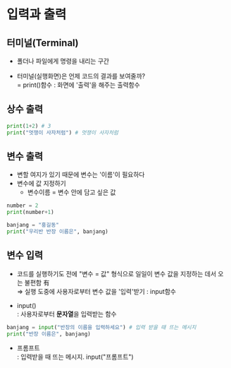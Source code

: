 # 입력과 출력

## 터미널(Terminal)

- 폴더나 파일에게 명령을 내리는 구간

- 터미널(실행화면)은 언제 코드의 결과를 보여줄까?  
  = print()함수 : 화면에 '출력'을 해주는 출력함수

## 상수 출력

```py
print(1+2) # 3
print("멋쟁이 사자처럼") # 멋쟁이 사자처럼
```

## 변수 출력

- 변할 여지가 있기 때문에 변수는 '이름'이 필요하다
- 변수에 값 지정하기
  - 변수이름 = 변수 안에 담고 싶은 값

```py
number = 2
print(number+1)

banjang = "홍길동"
print("우리반 반장 이름은", banjang)
```

## 변수 입력

- 코드를 실행하기도 전에 "변수 = 값" 형식으로 일일이 변수 값을 지정하는 데서 오는 불편함 有  
  => 실행 도중에 사용자로부터 변수 값을 '입력'받기 : input함수

- input()  
  : 사용자로부터 **문자열**을 입력받는 함수

```py
banjang = input("반장의 이름을 입력하세요") # 입력 받을 때 뜨는 메시지
print("반장 이름은", banjang)
```

- 프롬프트  
  : 입력받을 때 뜨는 메시지. input("프롬프트")
